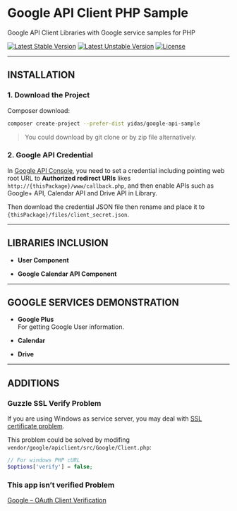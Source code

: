Google API Client PHP Sample
============================

Google API Client Libraries with Google service samples for PHP

[![Latest Stable Version](https://poser.pugx.org/yidas/google-api-sample/v/stable?format=flat-square)](https://packagist.org/packages/yidas/google-api-sample)
[![Latest Unstable Version](https://poser.pugx.org/yidas/google-api-sample/v/unstable?format=flat-square)](https://packagist.org/packages/yidas/google-api-sample)
[![License](https://poser.pugx.org/yidas/google-api-sample/license?format=flat-square)](https://packagist.org/packages/yidas/google-api-sample)

---

INSTALLATION
------------

### 1. Download the Project 

Composer download:

```bash
composer create-project --prefer-dist yidas/google-api-sample
```

> You could download by git clone or by zip file alternatively.


### 2. Google API Credential

In [Google API Console](https://console.developers.google.com), you need to set a credential including pointing web root URL to **Authorized redirect URIs** likes `http://{thisPackage}/www/callback.php`, and then enable APIs such as Google+ API, Calendar API and Drive API in Library.

Then download the credential JSON file then rename and place it to `{thisPackage}/files/client_secret.json`.

---

LIBRARIES INCLUSION
-------------------

- **User Component**

- **Google Calendar API Component**  

---

GOOGLE SERVICES DEMONSTRATION
-----------------------------

- **Google Plus**  
  For getting Google User information.
    
- **Calendar**

- **Drive**

---

ADDITIONS
---------


### Guzzle SSL Verify Problem

If you are using Windows as service server, you may deal with [SSL certificate problem](https://github.com/guzzle/guzzle/issues/394).

This problem could be solved by modifing `vendor/google/apiclient/src/Google/Client.php`:

```php
// For windows PHP cURL
$options['verify'] = false;
```

### This app isn’t verified Problem

[Google – OAuth Client Verification](https://developers.google.com/apps-script/guides/client-verification)
